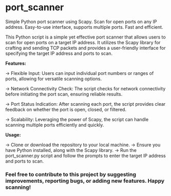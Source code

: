 # port_scanner
Simple Python port scanner using Scapy. Scan for open ports on any IP address. Easy-to-use interface, supports multiple ports. Fast and efficient.


This Python script is a simple yet effective port scanner that allows users to scan for open ports on a target IP address. It utilizes the Scapy library for crafting and sending TCP packets and provides a user-friendly interface for specifying the target IP address and ports to scan.

**Features:**

-> Flexible Input: Users can input individual port numbers or ranges of ports, allowing for versatile scanning options.

-> Network Connectivity Check: The script checks for network connectivity before initiating the port scan, ensuring reliable results.

-> Port Status Indication: After scanning each port, the script provides clear feedback on whether the port is open, closed, or filtered.

-> Scalability: Leveraging the power of Scapy, the script can handle scanning multiple ports efficiently and quickly.


**Usage:**

-> Clone or download the repository to your local machine.
-> Ensure you have Python installed, along with the Scapy library.
-> Run the port_scanner.py script and follow the prompts to enter the target IP address and ports to scan.


### Feel free to contribute to this project by suggesting improvements, reporting bugs, or adding new features. Happy scanning!
